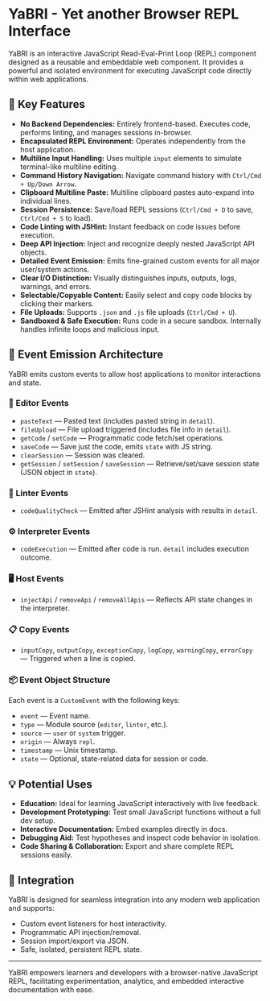 # YaBRI - Yet another Browser REPL Interface

YaBRI is an interactive JavaScript Read-Eval-Print Loop (REPL) component designed as a reusable and embeddable web component. It provides a powerful and isolated environment for executing JavaScript code directly within web applications.

## 🚀 Key Features

- **No Backend Dependencies:** Entirely frontend-based. Executes code, performs linting, and manages sessions in-browser.
- **Encapsulated REPL Environment:** Operates independently from the host application.
- **Multiline Input Handling:** Uses multiple `input` elements to simulate terminal-like multiline editing.
- **Command History Navigation:** Navigate command history with `Ctrl/Cmd + Up/Down Arrow`.
- **Clipboard Multiline Paste:** Multiline clipboard pastes auto-expand into individual lines.
- **Session Persistence:** Save/load REPL sessions (`Ctrl/Cmd + D` to save, `Ctrl/Cmd + S` to load).
- **Code Linting with JSHint:** Instant feedback on code issues before execution.
- **Deep API Injection:** Inject and recognize deeply nested JavaScript API objects.
- **Detailed Event Emission:** Emits fine-grained custom events for all major user/system actions.
- **Clear I/O Distinction:** Visually distinguishes inputs, outputs, logs, warnings, and errors.
- **Selectable/Copyable Content:** Easily select and copy code blocks by clicking their markers.
- **File Uploads:** Supports `.json` and `.js` file uploads (`Ctrl/Cmd + U`).
- **Sandboxed & Safe Execution:** Runs code in a secure sandbox. Internally handles infinite loops and malicious input.

## 📡 Event Emission Architecture

YaBRI emits custom events to allow host applications to monitor interactions and state.

### 📝 Editor Events

- `pasteText` — Pasted text (includes pasted string in `detail`).
- `fileUpload` — File upload triggered (includes file info in `detail`).
- `getCode` / `setCode` — Programmatic code fetch/set operations.
- `saveCode` — Save just the code, emits `state` with JS string.
- `clearSession` — Session was cleared.
- `getSession` / `setSession` / `saveSession` — Retrieve/set/save session state (JSON object in `state`).

### 🧹 Linter Events

- `codeQualityCheck` — Emitted after JSHint analysis with results in `detail`.

### ⚙️ Interpreter Events

- `codeExecution` — Emitted after code is run. `detail` includes execution outcome.

### 🖥️ Host Events

- `injectApi` / `removeApi` / `removeAllApis` — Reflects API state changes in the interpreter.

### 📋 Copy Events

- `inputCopy`, `outputCopy`, `exceptionCopy`, `logCopy`, `warningCopy`, `errorCopy` — Triggered when a line is copied.

### 📦 Event Object Structure

Each event is a `CustomEvent` with the following keys:

- `event` — Event name.
- `type` — Module source (`editor`, `linter`, etc.).
- `source` — `user` or `system` trigger.
- `origin` — Always `repl`.
- `timestamp` — Unix timestamp.
- `state` — Optional, state-related data for session or code.

## 💡 Potential Uses

- **Education:** Ideal for learning JavaScript interactively with live feedback.
- **Development Prototyping:** Test small JavaScript functions without a full dev setup.
- **Interactive Documentation:** Embed examples directly in docs.
- **Debugging Aid:** Test hypotheses and inspect code behavior in isolation.
- **Code Sharing & Collaboration:** Export and share complete REPL sessions easily.

## 🔗 Integration

YaBRI is designed for seamless integration into any modern web application and supports:

- Custom event listeners for host interactivity.
- Programmatic API injection/removal.
- Session import/export via JSON.
- Safe, isolated, persistent REPL state.

---

YaBRI empowers learners and developers with a browser-native JavaScript REPL, facilitating experimentation, analytics, and embedded interactive documentation with ease.

